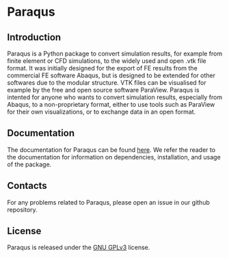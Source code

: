 # Paraqus

## Introduction

Paraqus is a Python package to convert simulation results, for example from finite element or CFD simulations, to the widely used and open .vtk file format. It was initially designed for the export of FE results from the commercial FE software Abaqus, but is designed to be extended for other softwares due to the modular structure. VTK files can be visualised for example by the free and open source software ParaView. Paraqus is intented for anyone who wants to convert simulation results, especially from Abaqus, to a non-proprietary format, either to use tools such as ParaView for their own visualizations, or to exchange data in an open format.


## Documentation

The documentation for Paraqus can be found [here](https://paraqus.readthedocs.io/). We refer the reader to the documentation for information on dependencies, installation, and usage of the package.


## Contacts

For any problems related to Paraqus, please open an issue in our github repository.


## License

Paraqus is released under the [GNU GPLv3](https://choosealicense.com/licenses/gpl-3.0/) license.

